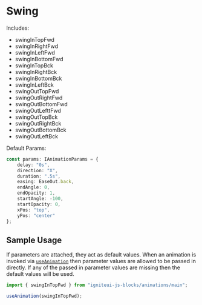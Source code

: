 # Swing

Includes:

  - swingInTopFwd
  - swingInRightFwd
  - swingInLeftFwd
  - swingInBottomFwd
  - swingInTopBck
  - swingInRightBck
  - swingInBottomBck
  - swingInLeftBck
  - swingOutTopFwd
  - swingOutRightFwd
  - swingOutBottomFwd
  - swingOutLefttFwd
  - swingOutTopBck
  - swingOutRightBck
  - swingOutBottomBck
  - swingOutLeftBck

Default Params:

``` typescript
const params: IAnimationParams = {
    delay: "0s",
    direction: "X",
    duration: ".5s",
    easing: EaseOut.back,
    endAngle: 0,
    endOpacity: 1,
    startAngle: -100,
    startOpacity: 0,
    xPos: "top",
    yPos: "center"
};
```

## Sample Usage
If parameters are attached, they act as default values.  When an animation is invoked via [`useAnimation`](https://angular.io/api/animations/useAnimation) then parameter values are allowed to be passed in directly. If any of the passed in parameter values are missing then the default values will be used.

``` typescript
import { swingInTopFwd } from "igniteui-js-blocks/animations/main";

useAnimation(swingInTopFwd);
```